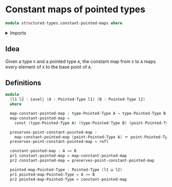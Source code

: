 # Constant maps of pointed types

```agda
module structured-types.constant-pointed-maps where
```

<details><summary>Imports</summary>

```agda
open import foundation.constant-maps
open import foundation.dependent-pair-types
open import foundation.identity-types
open import foundation.universe-levels

open import structured-types.pointed-maps
open import structured-types.pointed-types
```

</details>

## Idea

Given a type `X` and a pointed type `A`, the constant map from `X` to `A` maps
every element of `X` to the base point of `A`.

## Definitions

```agda
module _
  {l1 l2 : Level} (A : Pointed-Type l1) (B : Pointed-Type l2)
  where

  map-constant-pointed-map : type-Pointed-Type A → type-Pointed-Type B
  map-constant-pointed-map =
    const (type-Pointed-Type A) (type-Pointed-Type B) (point-Pointed-Type B)

  preserves-point-constant-pointed-map :
    map-constant-pointed-map (point-Pointed-Type A) ＝ point-Pointed-Type B
  preserves-point-constant-pointed-map = refl

  constant-pointed-map : A →∗ B
  pr1 constant-pointed-map = map-constant-pointed-map
  pr2 constant-pointed-map = preserves-point-constant-pointed-map

  pointed-map-Pointed-Type : Pointed-Type (l1 ⊔ l2)
  pr1 pointed-map-Pointed-Type = A →∗ B
  pr2 pointed-map-Pointed-Type = constant-pointed-map
```

